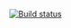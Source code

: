 [![Build status](https://ci.appveyor.com/api/projects/status/mwx2jtkcn442m34u?svg=true)](https://ci.appveyor.com/project/DimaVasyutin/patternstask2)
